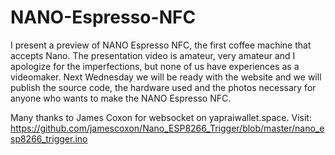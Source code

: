 # NANO-Espresso-NFC
I present a preview of NANO Espresso NFC, the first coffee machine that accepts Nano. The presentation video is amateur, very amateur and I apologize for the imperfections, but none of us have experiences as a videomaker.  Next Wednesday we will be ready with the website and we will publish the source code, the hardware used and the photos necessary for anyone who wants to make the NANO Espresso NFC.  

Many thanks to James Coxon for websocket on yapraiwallet.space. 
Visit: https://github.com/jamescoxon/Nano_ESP8266_Trigger/blob/master/nano_esp8266_trigger.ino
